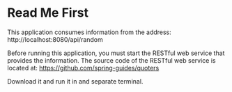 # Read Me First
This application consumes information from the address: http://localhost:8080/api/random

Before running this application, you must start the RESTful web service that provides the information.
The source code of the RESTful web service is located at: https://github.com/spring-guides/quoters

Download it and run it in and separate terminal.